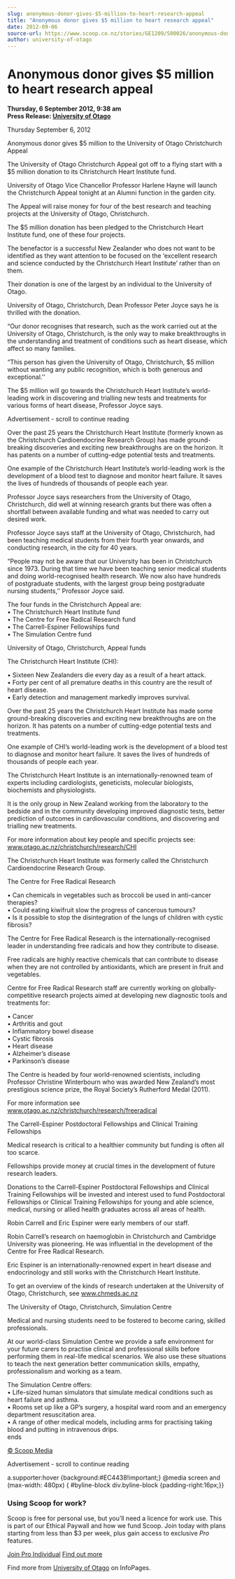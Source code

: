 ```yaml
---
slug: anonymous-donor-gives-$5-million-to-heart-research-appeal
title: "Anonymous donor gives $5 million to heart research appeal"
date: 2012-09-06
source-url: https://www.scoop.co.nz/stories/GE1209/S00026/anonymous-donor-gives-5-million-to-heart-research-appeal.htm
author: university-of-otago
---
```

Anonymous donor gives $5 million to heart research appeal
=========================================================

**Thursday, 6 September 2012, 9:38 am**  
**Press Release: [University of Otago](https://info.scoop.co.nz/University_of_Otago)**

Thursday September 6, 2012

  
Anonymous donor gives $5 million to the University of Otago Christchurch Appeal

  
The University of Otago Christchurch Appeal got off to a flying start with a $5 million donation to its Christchurch Heart Institute fund.

University of Otago Vice Chancellor Professor Harlene Hayne will launch the Christchurch Appeal tonight at an Alumni function in the garden city.

The Appeal will raise money for four of the best research and teaching projects at the University of Otago, Christchurch.

The $5 million donation has been pledged to the Christchurch Heart Institute fund, one of these four projects.

The benefactor is a successful New Zealander who does not want to be identified as they want attention to be focused on the ‘excellent research and science conducted by the Christchurch Heart Institute’ rather than on them.

Their donation is one of the largest by an individual to the University of Otago.

University of Otago, Christchurch, Dean Professor Peter Joyce says he is thrilled with the donation.

“Our donor recognises that research, such as the work carried out at the University of Otago, Christchurch, is the only way to make breakthroughs in the understanding and treatment of conditions such as heart disease, which affect so many families.

“This person has given the University of Otago, Christchurch, $5 million without wanting any public recognition, which is both generous and exceptional.’’

The $5 million will go towards the Christchurch Heart Institute’s world-leading work in discovering and trialling new tests and treatments for various forms of heart disease, Professor Joyce says.

Advertisement - scroll to continue reading





Over the past 25 years the Christchurch Heart Institute (formerly known as the Christchurch Cardioendocrine Research Group) has made ground-breaking discoveries and exciting new breakthroughs are on the horizon. It has patents on a number of cutting-edge potential tests and treatments.

One example of the Christchurch Heart Institute’s world-leading work is the development of a blood test to diagnose and monitor heart failure. It saves the lives of hundreds of thousands of people each year.

Professor Joyce says researchers from the University of Otago, Christchurch, did well at winning research grants but there was often a shortfall between available funding and what was needed to carry out desired work.

Professor Joyce says staff at the University of Otago, Christchurch, had been teaching medical students from their fourth year onwards, and conducting research, in the city for 40 years.

“People may not be aware that our University has been in Christchurch since 1973. During that time we have been teaching senior medical students and doing world-recognised health research. We now also have hundreds of postgraduate students, with the largest group being postgraduate nursing students,’’ Professor Joyce said.

The four funds in the Christchurch Appeal are:  
• The Christchurch Heart Institute fund  
• The Centre for Free Radical Research fund  
• The Carrell-Espiner Fellowships fund  
• The Simulation Centre fund

  
University of Otago, Christchurch, Appeal funds

The Christchurch Heart Institute (CHI):

• Sixteen New Zealanders die every day as a result of a heart attack.  
• Forty per cent of all premature deaths in this country are the result of heart disease.  
• Early detection and management markedly improves survival.

Over the past 25 years the Christchurch Heart Institute has made some ground-breaking discoveries and exciting new breakthroughs are on the horizon. It has patents on a number of cutting-edge potential tests and treatments.

One example of CHI’s world-leading work is the development of a blood test to diagnose and monitor heart failure. It saves the lives of hundreds of thousands of people each year.

The Christchurch Heart Institute is an internationally-renowned team of experts including cardiologists, geneticists, molecular biologists, biochemists and physiologists.

It is the only group in New Zealand working from the laboratory to the bedside and in the community developing improved diagnostic tests, better prediction of outcomes in cardiovascular conditions, and discovering and trialling new treatments.

For more information about key people and specific projects see:  
www.otago.ac.nz/christchurch/research/CHI

The Christchurch Heart Institute was formerly called the Christchurch Cardioendocrine Research Group.

The Centre for Free Radical Research

• Can chemicals in vegetables such as broccoli be used in anti-cancer therapies?  
• Could eating kiwifruit slow the progress of cancerous tumours?  
• Is it possible to stop the disintegration of the lungs of children with cystic fibrosis?

The Centre for Free Radical Research is the internationally-recognised leader in understanding free radicals and how they contribute to disease.

Free radicals are highly reactive chemicals that can contribute to disease when they are not controlled by antioxidants, which are present in fruit and vegetables.

Centre for Free Radical Research staff are currently working on globally-competitive research projects aimed at developing new diagnostic tools and treatments for:

• Cancer  
• Arthritis and gout  
• Inflammatory bowel disease  
• Cystic fibrosis  
• Heart disease  
• Alzheimer’s disease  
• Parkinson’s disease  

The Centre is headed by four world-renowned scientists, including Professor Christine Winterbourn who was awarded New Zealand’s most prestigious science prize, the Royal Society’s Rutherford Medal (2011).

For more information see www.otago.ac.nz/christchurch/research/freeradical

The Carrell-Espiner Postdoctoral Fellowships and Clinical Training Fellowships

Medical research is critical to a healthier community but funding is often all too scarce.

Fellowships provide money at crucial times in the development of future research leaders.

Donations to the Carrell-Espiner Postdoctoral Fellowships and Clinical Training Fellowships will be invested and interest used to fund Postdoctoral Fellowships or Clinical Training Fellowships for young and able science, medical, nursing or allied health graduates across all areas of health.

Robin Carrell and Eric Espiner were early members of our staff.

Robin Carrell’s research on haemoglobin in Christchurch and Cambridge University was pioneering. He was influential in the development of the Centre for Free Radical Research.

Eric Espiner is an internationally-renowned expert in heart disease and endocrinology and still works with the Christchurch Heart Institute.

To get an overview of the kinds of research undertaken at the University of Otago, Christchurch, see www.chmeds.ac.nz

  
The University of Otago, Christchurch, Simulation Centre

Medical and nursing students need to be fostered to become caring, skilled professionals.

At our world-class Simulation Centre we provide a safe environment for your future carers to practise clinical and professional skills before performing them in real-life medical scenarios. We also use these situations to teach the next generation better communication skills, empathy, professionalism and working as a team.

The Simulation Centre offers:  
• Life-sized human simulators that simulate medical conditions such as heart failure and asthma.  
• Rooms set up like a GP’s surgery, a hospital ward room and an emergency department resuscitation area.  
• A range of other medical models, including arms for practising taking blood and putting in intravenous drips.  
ends

[© Scoop Media](http://www.scoop.co.nz/about/terms.html)  

Advertisement - scroll to continue reading



a.supporter:hover {background:#EC4438!important;} @media screen and (max-width: 480px) { #byline-block div.byline-block {padding-right:16px;}}

### Using Scoop for work?

Scoop is free for personal use, but you’ll need a licence for work use. This is part of our Ethical Paywall and how we fund Scoop. Join today with plans starting from less than $3 per week, plus gain access to exclusive _Pro_ features.  
  
[Join Pro Individual](https://pro.scoop.co.nz/Individual/?from=ProIn24) [Find out more](https://pro.scoop.co.nz/using-scoop-for-work/?from=ProIn24)

Find more from [University of Otago](https://info.scoop.co.nz/University_of_Otago) on InfoPages.
